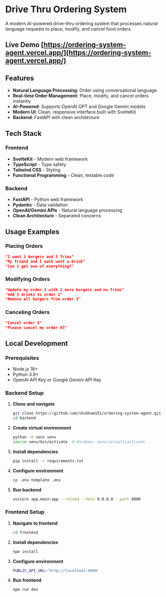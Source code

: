# Drive Thru Ordering System

A modern AI-powered drive-thru ordering system that processes natural language requests to place, modify, and cancel food orders.

## Live Demo [https://ordering-system-agent.vercel.app/](https://ordering-system-agent.vercel.app/)  


## Features

- **Natural Language Processing**: Order using conversational language
- **Real-time Order Management**: Place, modify, and cancel orders instantly
- **AI-Powered**: Supports OpenAI GPT and Google Gemini models
- **Modern UI**: Clean, responsive interface built with SvelteKit
- **Backend**: FastAPI with clean architecture

## Tech Stack

### Frontend
- **SvelteKit** - Modern web framework
- **TypeScript** - Type safety
- **Tailwind CSS** - Styling
- **Functional Programming** - Clean, testable code

### Backend
- **FastAPI** - Python web framework
- **Pydantic** - Data validation
- **OpenAI/Gemini APIs** - Natural language processing
- **Clean Architecture** - Separated concerns

## Usage Examples

### Placing Orders

```json
"I want 2 burgers and 3 fries"
"My friend and I each want a drink"
"Can I get one of everything?"
```

### Modifying Orders

```json
"Update my order 1 with 2 more burgers and no fries"
"Add 3 drinks to order 2"
"Remove all burgers from order 3"
```


### Canceling Orders

```json
"Cancel order 5"
"Please cancel my order #3"
```


## Local Development

### Prerequisites
- Node.js 18+
- Python 3.9+
- OpenAI API Key or Google Gemini API Key

### Backend Setup

1. **Clone and navigate**
   ```bash
   git clone https://github.com/shubham151/ordering-system-agent.git
   cd backend

2. **Create virtual environment**

    ```bash
    python -m venv venv
    source venv/bin/activate  # Windows: venv\Scripts\activate
    ```

3. **Install dependencies**
    ```bash
    pip install -r requirements.txt
    ```
4. **Configure environment**

    ```bash
    cp .env.template .env
    ```
5. **Run backend**
    ```bash
    uvicorn app.main:app --reload --host 0.0.0.0 --port 8000
    ```

### Frontend Setup

1. **Navigate to frontend**
    ```bash
    cd frontend
    ```

2. **Install dependencies**
    ```bash
    npm install
    ```

3. **Configure environment**
    ```bash
    PUBLIC_API_URL='http://localhost:8000'
    ```

4. **Run frontend**
    ```bash
    npm run dev
    ```